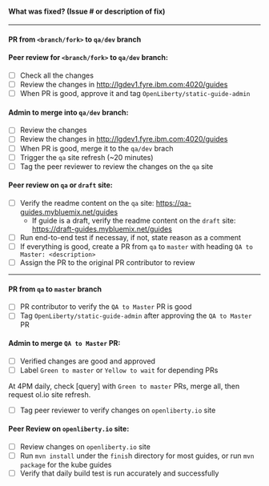 #### What was fixed?  (Issue # or description of fix)

_____
#### PR from `<branch/fork>` to `qa/dev` branch 

#### Peer review for `<branch/fork>` to `qa/dev` branch: 
- [ ] Check all the changes
- [ ] Review the changes in http://lgdev1.fyre.ibm.com:4020/guides
- [ ] When PR is good, approve it and tag `OpenLiberty/static-guide-admin`

#### Admin to merge into `qa/dev` branch: 
- [ ] Review the changes 
- [ ] Review the changes in http://lgdev1.fyre.ibm.com:4020/guides
- [ ] When PR is good, merge it to the `qa/dev` brach
- [ ] Trigger the `qa` site refresh (~20 minutes)
- [ ] Tag the peer reviewer to review the changes on the `qa` site

#### Peer review on `qa` or `draft` site: 
- [ ] Verify the readme content on the `qa` site: https://qa-guides.mybluemix.net/guides
  - If guide is a draft, verify the readme content on the `draft` site: https://draft-guides.mybluemix.net/guides
- [ ] Run end-to-end test if necessay, if not, state reason as a comment
- [ ] If everything is good, create a PR from `qa` to `master` with heading `QA to Master: <description>`
- [ ] Assign the PR to the original PR contributor to review

_____
#### PR from `qa` to `master` branch ####

- [ ] PR contributor to verify the `QA to Master` PR is good 
- [ ] Tag `OpenLiberty/static-guide-admin` after approving the `QA to Master` PR

#### Admin to merge `QA to Master` PR: 
- [ ] Verified changes are good and approved
- [ ] Label `Green to master` or `Yellow to wait` for depending PRs

At 4PM daily, check [query] with `Green to master` PRs, merge all, then request ol.io site refresh. 
- [ ] Tag peer reviewer to verify changes on `openliberty.io` site

#### Peer Review on `openliberty.io` site: 
- [ ] Review changes on `openliberty.io` site
- [ ] Run `mvn install` under the `finis`h directory for most guides, or run `mvn package` for the kube guides
- [ ] Verify that daily build test is run accurately and successfully 
